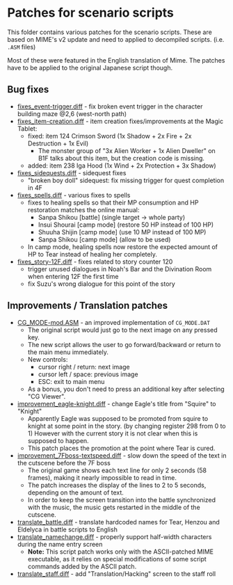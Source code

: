 # Patches for scenario scripts

This folder contains various patches for the scenario scripts.
These are based on MIME's v2 update and need to applied to decompiled scripts. (i.e. `.ASM` files)

Most of these were featured in the English translation of Mime. The patches have to be applied to the original Japanese script though.

## Bug fixes

- [fixes_event-trigger.diff](fixes_event-trigger.diff) - fix broken event trigger in the character building maze @2,6 (west-north path)
- [fixes_item-creation.diff](fixes_item-creation.diff) - item creation fixes/improvements at the Magic Tablet:
  - fixed: item 124 Crimson Sword (1x Shadow + 2x Fire + 2x Destruction + 1x Evil)
    - The monster group of "3x Alien Worker + 1x Alien Dweller" on B1F talks about this item, but the creation code is missing.
  - added: item 238 Iga Hood (1x Wind + 2x Protection + 3x Shadow)
- [fixes_sidequests.diff](fixes_sidequests.diff) - sidequest fixes
  - "broken boy doll" sidequest: fix missing trigger for quest completion in 4F
- [fixes_spells.diff](fixes_spells.diff) - various fixes to spells
  - fixes to healing spells so that their MP consumption and HP restoration matches the online manual:
    - Sanpa Shikou \[battle\] (single target -> whole party)
    - Insui Shourai \[camp mode\] (restore 50 HP instead of 100 HP)
    - Shuuha Shijin \[camp mode\] (use 10 MP instead of 100 MP)
    - Sanpa Shikou \[camp mode\] (allow to be used)
  - In camp mode, healing spells now restore the expected amount of HP to Tear instead of healing her completely.
- [fixes_story-12F.diff](fixes_story-12F.diff) - fixes related to story counter 120
  - trigger unused dialogues in Noah's Bar and the Divination Room when entering 12F the first time
  - fix Suzu's wrong dialogue for this point of the story

## Improvements / Translation patches

- [CG_MODE-mod.ASM](CG_MODE-mod.ASM) - an improved implementation of `CG_MODE.DAT`
  - The original script would just go to the next image on any pressed key.
  - The new script allows the user to go forward/backward or return to the main menu immediately.
  - New controls:
    - cursor right / return: next image
    - cursor left / space: previous image
    - ESC: exit to main menu
  - As a bonus, you don't need to press an additional key after selecting "CG Viewer".
- [improvement_eagle-knight.diff](improvement_eagle-knight.diff) - change Eagle's title from "Squire" to "Knight"
  - Apparently Eagle was supposed to be promoted from squire to knight at some point in the story. (by changing register 298 from 0 to 1)
    However with the current story it is not clear when this is supposed to happen.
  - This patch places the promotion at the point where Tear is cured.
- [improvement_7Fboss-textspeed.diff](improvement_7Fboss-textspeed.diff) - slow down the speed of the text in the cutscene before the 7F boss 
  - The original game shows each text line for only 2 seconds (58 frames), making it nearly impossible to read in time.
  - The patch increases the display of the lines to 2 to 5 seconds, depending on the amount of text.
  - In order to keep the screen transition into the battle synchronized with the music, the music gets restarted in the middle of the cutscene.
- [translate_battle.diff](translate_battle.diff) - translate hardcoded names for Tear, Henzou and Eldelyca in battle scripts to English
- [translate_namechange.diff](translate_namechange.diff) - properly support half-width characters during the name entry screen
  - **Note:** This script patch works only with the ASCII-patched MIME executable, as it relies on special modifications of some script commands added by the ASCII patch.
- [translate_staff.diff](translate_staff.diff) - add "Translation/Hacking" screen to the staff roll
